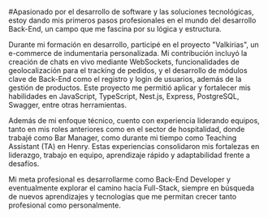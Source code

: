 #Apasionado por el desarrollo de software y las soluciones tecnológicas, estoy dando mis primeros pasos profesionales en el mundo del desarrollo Back-End, un campo que me fascina por su lógica y estructura.

Durante mi formación en desarrollo, participé en el proyecto "Valkirias", un e-commerce de indumentaria personalizada. Mi contribución incluyó la creación de chats en vivo mediante WebSockets, funcionalidades de geolocalización para el tracking de pedidos, y el desarrollo de módulos clave de Back-End como el registro y login de usuarios, además de la gestión de productos. Este proyecto me permitió aplicar y fortalecer mis habilidades en JavaScript, TypeScript, Nest.js, Express, PostgreSQL, Swagger, entre otras herramientas.

Además de mi enfoque técnico, cuento con experiencia liderando equipos, tanto en mis roles anteriores como en el sector de hospitalidad, donde trabajé como Bar Manager, como durante mi tiempo como Teaching Assistant (TA) en Henry. Estas experiencias consolidaron mis fortalezas en liderazgo, trabajo en equipo, aprendizaje rápido y adaptabilidad frente a desafíos.

Mi meta profesional es desarrollarme como Back-End Developer y eventualmente explorar el camino hacia Full-Stack, siempre en búsqueda de nuevos aprendizajes y tecnologías que me permitan crecer tanto profesional como personalmente.
